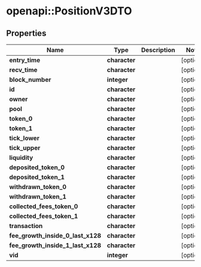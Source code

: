 # openapi::PositionV3DTO


## Properties
Name | Type | Description | Notes
------------ | ------------- | ------------- | -------------
**entry_time** | **character** |  | [optional] 
**recv_time** | **character** |  | [optional] 
**block_number** | **integer** |  | [optional] 
**id** | **character** |  | [optional] 
**owner** | **character** |  | [optional] 
**pool** | **character** |  | [optional] 
**token_0** | **character** |  | [optional] 
**token_1** | **character** |  | [optional] 
**tick_lower** | **character** |  | [optional] 
**tick_upper** | **character** |  | [optional] 
**liquidity** | **character** |  | [optional] 
**deposited_token_0** | **character** |  | [optional] 
**deposited_token_1** | **character** |  | [optional] 
**withdrawn_token_0** | **character** |  | [optional] 
**withdrawn_token_1** | **character** |  | [optional] 
**collected_fees_token_0** | **character** |  | [optional] 
**collected_fees_token_1** | **character** |  | [optional] 
**transaction** | **character** |  | [optional] 
**fee_growth_inside_0_last_x128** | **character** |  | [optional] 
**fee_growth_inside_1_last_x128** | **character** |  | [optional] 
**vid** | **integer** |  | [optional] 


